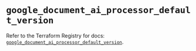 # `google_document_ai_processor_default_version`

Refer to the Terraform Registry for docs: [`google_document_ai_processor_default_version`](https://registry.terraform.io/providers/hashicorp/google-beta/5.42.0/docs/resources/google_document_ai_processor_default_version).
